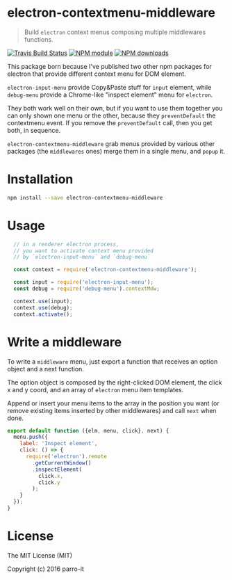 # electron-contextmenu-middleware

> Build `electron` context menus composing multiple middlewares functions.

[![Travis Build Status](https://img.shields.io/travis/parro-it/electron-contextmenu-middleware.svg)](http://travis-ci.org/parro-it/electron-contextmenu-middleware)
[![NPM module](https://img.shields.io/npm/v/electron-contextmenu-middleware.svg)](https://npmjs.org/package/electron-contextmenu-middleware)
[![NPM downloads](https://img.shields.io/npm/dt/electron-contextmenu-middleware.svg)](https://npmjs.org/package/electron-contextmenu-middleware)

This package born because I've published two other
npm packages for electron that provide different context menu for DOM element.

`electron-input-menu` provide Copy&Paste stuff for `input` element, while `debug-menu` provide a Chrome-like "inspect element" menu for `electron`.

They both work well on their own, but if you want to use them together you can only shown one menu or the other, because they `preventDefault` the contextmenu event. If you remove the `preventDefault` call, then you get both, in sequence.

`electron-contextmenu-middleware` grab menus provided by various other packages (the `middlewares` ones) merge them in a single menu, and `popup` it.


# Installation

```bash
npm install --save electron-contextmenu-middleware
```

# Usage

```js
  // in a renderer electron process,
  // you want to activate context menu provided
  // by `electron-input-menu` and `debug-menu`

  const context = require('electron-contextmenu-middleware');

  const input = require('electron-input-menu');
  const debug = require('debug-menu').contextMdw;

  context.use(input);
  context.use(debug);
  context.activate();
```

# Write a middleware

To write a `middleware` menu, just export a function
that receives an option object and a next function.

The option object is composed by the right-clicked DOM element, the click x and y coord, and an array of `electron` menu item templates.

Append or insert your menu items to the array in the position you want (or remove existing items inserted by other middlewares) and call `next` when done.


```js
export default function ({elm, menu, click}, next) {
  menu.push({
    label: 'Inspect element',
    click: () => {
      require('electron').remote
        .getCurrentWindow()
        .inspectElement(
          click.x,
          click.y
        );
    }
  });
}
```

# License

The MIT License (MIT)

Copyright (c) 2016 parro-it
